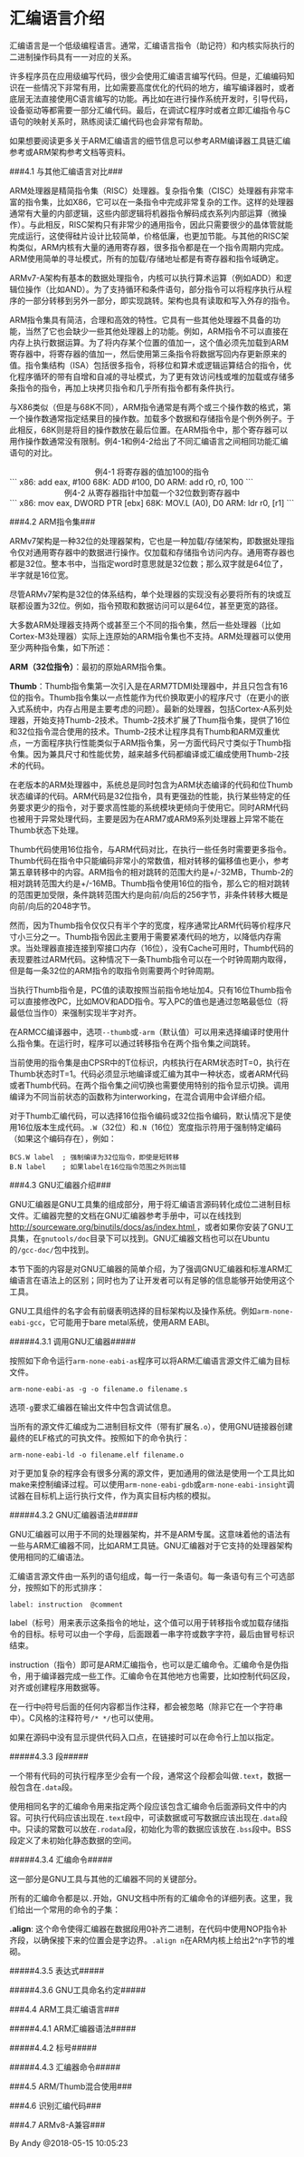 # 汇编语言介绍

汇编语言是一个低级编程语言。通常，汇编语言指令（助记符）和内核实际执行的二进制操作码具有一一对应的关系。

许多程序员在应用级编写代码，很少会使用汇编语言编写代码。但是，汇编编码知识在一些情况下非常有用，比如需要高度优化的代码的地方，编写编译器时，或者底层无法直接使用C语言编写的功能。再比如在进行操作系统开发时，引导代码，设备驱动等都需要一部分汇编代码。最后，在调试C程序时或者立即汇编指令与C语句的映射关系时，熟练阅读汇编代码也会非常有帮助。

如果想要阅读更多关于ARM汇编语言的细节信息可以参考ARM编译器工具链汇编参考或ARM架构参考文档等资料。

###4.1 与其他汇编语言对比###

ARM处理器是精简指令集（RISC）处理器。复杂指令集（CISC）处理器有非常丰富的指令集，比如X86，它可以在一条指令中完成非常复杂的工作。这样的处理器通常有大量的内部逻辑，这些内部逻辑将机器指令解码成衣系列内部运算（微操作）。与此相反，RISC架构只有非常少的通用指令，因此只需要很少的晶体管就能完成运行，这使得硅片设计比较简单，价格低廉，也更加节能。与其他的RISC架构类似，ARM内核有大量的通用寄存器，很多指令都是在一个指令周期内完成。ARM使用简单的寻址模式，所有的加载/存储地址都是有寄存器和指令域确定。

ARMv7-A架构有基本的数据处理指令，内核可以执行算术运算（例如ADD）和逻辑位操作（比如AND）。为了支持循环和条件语句，部分指令可以将程序执行从程序的一部分转移到另外一部分，即实现跳转。架构也具有读取和写入外存的指令。

ARM指令集具有简洁，合理和高效的特性。它具有一些其他处理器不具备的功能，当然了它也会缺少一些其他处理器上的功能。例如，ARM指令不可以直接在内存上执行数据运算。为了将内存某个位置的值加一，这个值必须先加载到ARM寄存器中，将寄存器的值加一，然后使用第三条指令将数据写回内存更新原来的值。指令集结构（ISA）包括很多指令，将移位和算术或逻辑运算结合的指令，优化程序循环的带有自增和自减的寻址模式，为了更有效访问栈或堆的加载或存储多条指令的指令，再加上块拷贝指令和几乎所有指令都有条件执行。

与X86类似（但是与68K不同），ARM指令通常是有两个或三个操作数的格式，第一个操作数通常指定结果目的操作数。加载多个数据和存储指令是个例外例子。于此相反，68K则是将目的操作数放在最后位置。在ARM指令中，那个寄存器可以用作操作数通常没有限制。例4-1和例4-2给出了不同汇编语言之间相同功能汇编语句的对比。

<div align="center">例4-1 将寄存器的值加100的指令</div>
```
x86: add 	eax, #100
68K: ADD	#100, D0
ARM: add	r0, r0, 100
```

<div align="center">例4-2 从寄存器指针中加载一个32位数到寄存器中</div>
```
x86: mov	eax, DWORD PTR [ebx]
68K: MOV.L	(A0), D0
ARM: ldr	r0, [r1]
```

###4.2 ARM指令集###

ARMv7架构是一种32位的处理器架构，它也是一种加载/存储架构，即数据处理指令仅对通用寄存器中的数据进行操作。仅加载和存储指令访问内存。通用寄存器也都是32位。整本书中，当指定word时意思就是32位数；那么双字就是64位了，半字就是16位宽。

尽管ARMv7架构是32位的体系结构，单个处理器的实现没有必要将所有的块或互联都设置为32位。例如，指令预取和数据访问可以是64位，甚至更宽的路径。

大多数ARM处理器支持两个或甚至三个不同的指令集，然后一些处理器（比如Cortex-M3处理器）实际上连原始的ARM指令集也不支持。ARM处理器可以使用至少两种指令集，如下所述：

**ARM（32位指令）**：最初的原始ARM指令集。

**Thumb**：Thumb指令集第一次引入是在ARM7TDMI处理器中，并且只包含有16位的指令。Thumb指令集以一点性能作为代价换取更小的程序尺寸（在更小的嵌入式系统中，内存占用是主要考虑的问题）。最新的处理器，包括Cortex-A系列处理器，开始支持Thumb-2技术。Thumb-2技术扩展了Thum指令集，提供了16位和32位指令混合使用的技术。Thumb-2技术让程序具有Thumb和ARM双重优点，一方面程序执行性能类似于ARM指令集，另一方面代码尺寸类似于Thumb指令集。因为兼具尺寸和性能优势，越来越多代码都编译或汇编成使用Thumb-2技术的代码。

在老版本的ARM处理器中，系统总是同时包含为ARM状态编译的代码和位Thumb状态编译的代码。ARM代码是32位指令，具有更强劲的性能，执行某些特定的任务要求更少的指令，对于要求高性能的系统模块更倾向于使用它。同时ARM代码也被用于异常处理代码，主要是因为在ARM7或ARM9系列处理器上异常不能在Thumb状态下处理。

Thumb代码使用16位指令，与ARM代码对比，在执行一些任务时需要更多指令。Thumb代码在指令中只能编码非常小的常数值，相对转移的偏移值也更小，参考第五章转移中的内容。ARM指令的相对跳转的范围大约是+/-32MB，Thumb-2的相对跳转范围大约是+/-16MB。Thumb指令使用16位的指令，那么它的相对跳转的范围更加受限，条件跳转范围大约是向前/向后的256字节，非条件转移大概是向前/向后的2048字节。

然而，因为Thumb指令仅仅只有半个字的宽度，程序通常比ARM代码等价程序尺寸小三分之一。Thumb指令因此主要用于需要紧凑代码的地方，以降低内存需求。当处理器直接连接到窄接口内存（16位），没有Cache可用时，Thumb代码的表现要胜过ARM代码。这种情况下一条Thumb指令可以在一个时钟周期内取得，但是每一条32位的ARM指令的取指令则需要两个时钟周期。

当执行Thumb指令是，PC值的读取按照当前指令地址加4。只有16位Thumb指令可以直接修改PC，比如MOV和ADD指令。写入PC的值也是通过忽略最低位（将最低位当作0）来强制实现半字对齐。

在ARMCC编译器中，选项`--thumb`或`-arm`（默认值）可以用来选择编译时使用什么指令集。在运行时，程序可以通过转移指令在两个指令集之间跳转。

当前使用的指令集是由CPSR中的T位标识，内核执行在ARM状态时T=0，执行在Thumb状态时T=1。代码必须显示地编译或汇编为其中一种状态，或者ARM代码或者Thumb代码。在两个指令集之间切换也需要使用特别的指令显示切换。调用编译为不同当前状态的函数称为interworking，在混合调用中会详细介绍。

对于Thumb汇编代码，可以选择16位指令编码或32位指令编码，默认情况下是使用16位版本生成代码。`.W`（32位）和`.N`（16位）宽度指示符用于强制特定编码（如果这个编码存在），例如：

```
BCS.W label  ; 强制编译为32位指令，即使是短转移
B.N label    ; 如果label在16位指令范围之外则出错
```

###4.3 GNU汇编器介绍###

GNU汇编器是GNU工具集的组成部分，用于将汇编语言源码转化成位二进制目标文件。汇编器完整的文档在GNU汇编器参考手册中，可以在线找到[http://sourceware.org/binutils/docs/as/index.html ](http://sourceware.org/binutils/docs/as/index.html )，或者如果你安装了GNU工具集，在`gnutools/doc`目录下可以找到。GNU汇编器文档也可以在Ubuntu的`/gcc-doc/`包中找到。

本节下面的内容是对GNU汇编器的简单介绍，为了强调GNU汇编器和标准ARM汇编语言在语法上的区别；同时也为了让开发者可以有足够的信息能够开始使用这个工具。

GNU工具组件的名字会有前缀表明选择的目标架构以及操作系统。例如`arm-none-eabi-gcc`，它可能用于bare metal系统，使用ARM EABI。

#####4.3.1 调用GNU汇编器#####

按照如下命令运行`arm-none-eabi-as`程序可以将ARM汇编语言源文件汇编为目标文件。

```
arm-none-eabi-as -g -o filename.o filename.s
```

选项`-g`要求汇编器在输出文件中包含调试信息。

当所有的源文件汇编成为二进制目标文件（带有扩展名`.o`），使用GNU链接器创建最终的ELF格式的可执文件。按照如下的命令执行：

```
arm-none-eabi-ld -o filename.elf filename.o
```

对于更加复杂的程序会有很多分离的源文件，更加通用的做法是使用一个工具比如make来控制编译过程。可以使用`arm-none-eabi-gdb`或`arm-none-eabi-insight`调试器在目标机上运行执行文件，作为真实目标内核的模拟。

#####4.3.2 GNU汇编器语法#####

GNU汇编器可以用于不同的处理器架构，并不是ARM专属。这意味着他的语法有一些与ARM汇编器不同，比如ARM工具链。GNU汇编器对于它支持的处理器架构使用相同的汇编语法。

汇编语言源文件由一系列的语句组成，每一行一条语句。每一条语句有三个可选部分，按照如下的形式排序：

```
label: instruction  @comment
```

label（标号）用来表示这条指令的地址，这个值可以用于转移指令或加载存储指令的目标。标号可以由一个字母，后面跟着一串字符或数字字符，最后由冒号标识结束。

instruction（指令）即可是ARM汇编指令，也可以是汇编命令。汇编命令是伪指令，用于编译器完成一些工作。汇编命令在其他地方也需要，比如控制代码区段，对齐或创建程序用数据等。

在一行中`@`符号后面的任何内容都当作注释，都会被忽略（除非它在一个字符串中）。C风格的注释符号`/* */`也可以使用。

如果在源码中没有显示提供代码入口点，在链接时可以在命令行上加以指定。

#####4.3.3 段#####

一个带有代码的可执行程序至少会有一个段，通常这个段都会叫做`.text`，数据一般包含在`.data`段。

使用相同名字的汇编命令用来指定两个段应该包含汇编命令后面源码文件中的内容。可执行代码应该出现在`.text`段中，可读数据或可写数据应该出现在`.data`段中。只读的常数可以放在`.rodata`段，初始化为零的数据应该放在`.bss`段中。BSS段定义了未初始化静态数据的空间。

#####4.3.4 汇编命令#####

这一部分是GNU工具与其他的汇编器不同的关键部分。

所有的汇编命令都是以`.`开始，GNU文档中所有的汇编命令的详细列表。这里，我们给出一个常用的命令的子集：

**.align**: 这个命令使得汇编器在数据段用0补齐二进制，在代码中使用NOP指令补齐段，以确保接下来的位置会是字边界。`.align n`在ARM内核上给出2^n字节的堆砌。



#####4.3.5 表达式#####

#####4.3.6 GNU工具命名约定#####

###4.4 ARM工具汇编语言###

#####4.4.1 ARM汇编器语法#####

#####4.4.2 标号#####

#####4.4.3 汇编器命令#####

###4.5 ARM/Thumb混合使用###

###4.6 识别汇编代码###

###4.7 ARMv8-A兼容###


By Andy @2018-05-15 10:05:23